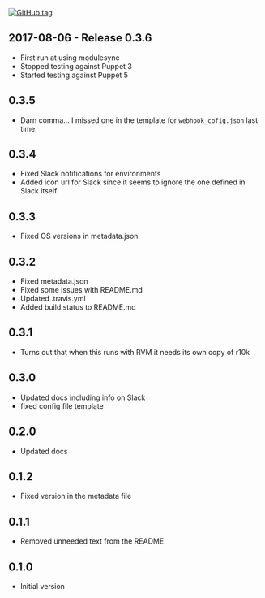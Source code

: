 [![GitHub tag][gh-tag-img]][gh-link]

## 2017-08-06 - Release 0.3.6  
- First run at using modulesync
- Stopped testing against Puppet 3
- Started testing against Puppet 5

## 0.3.5  
- Darn comma... I missed one in the template for `webhook_cofig.json` last time.

## 0.3.4  
- Fixed Slack notifications for environments
- Added icon url for Slack since it seems to ignore the one defined in Slack itself

## 0.3.3  
- Fixed OS versions in metadata.json

## 0.3.2  
- Fixed metadata.json
- Fixed some issues with README.md
- Updated .travis.yml
- Added build status to README.md

## 0.3.1  
- Turns out that when this runs with RVM it needs its own copy of r10k

## 0.3.0  
- Updated docs including info on Slack
- fixed config file template

## 0.2.0  
- Updated docs

## 0.1.2  
- Fixed version in the metadata file

## 0.1.1  
- Removed unneeded text from the README

## 0.1.0  
- Initial version

[gh-tag-img]: https://img.shields.io/github/tag/genebean/genebean-puppetmaster_webhook.svg?label=newest%20tag
[gh-link]: https://github.com/genebean/genebean-puppetmaster_webhook

